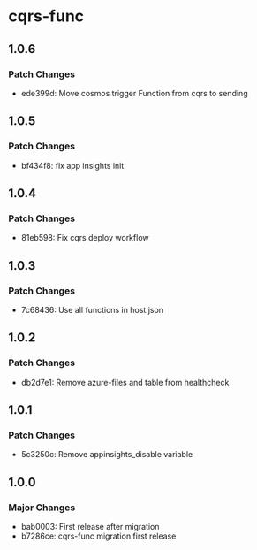 # cqrs-func

## 1.0.6

### Patch Changes

- ede399d: Move cosmos trigger Function from cqrs to sending

## 1.0.5

### Patch Changes

- bf434f8: fix app insights init

## 1.0.4

### Patch Changes

- 81eb598: Fix cqrs deploy workflow

## 1.0.3

### Patch Changes

- 7c68436: Use all functions in host.json

## 1.0.2

### Patch Changes

- db2d7e1: Remove azure-files and table from healthcheck

## 1.0.1

### Patch Changes

- 5c3250c: Remove appinsights_disable variable

## 1.0.0

### Major Changes

- bab0003: First release after migration
- b7286ce: cqrs-func migration first release
